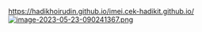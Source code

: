 https://hadikhoirudin.github.io/imei.cek-hadikit.github.io/
[![image-2023-05-23-090241367.png](https://i.postimg.cc/Ss67H2pR/image-2023-05-23-090241367.png)](https://postimg.cc/LYs11s5F)
